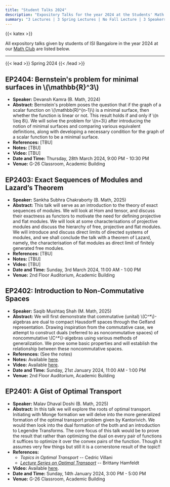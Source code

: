 ```yaml
---
title: "Student Talks 2024"
description: "Expository Talks for the year 2024 at the Students' Math Club at Indian Statistical Institute, Bangalore."
summary: "3 Lectures | 3 Spring Lectures | No Fall Lecture | 3 Speakers"
---
```


{{< katex >}}

All expository talks given by students of ISI Bangalore in the year 2024 at our [Math Club](/) are listed below.

---

{{< lead >}}
Spring 2024
{{< /lead >}}

## EP2404: Bernstein's problem for minimal surfaces in \\(\mathbb{R}^3\\)

- **Speaker:** Devansh Kamra (B. Math, 2024)
- **Abstract:** Bernstein's problem poses the question that if the graph of a scalar function on \\(\mathbb{R}^{n-1}\\) is a minimal surface, then whether the function is linear or not. This result holds if and only if \\(n \leq 8\\). We will solve the problem for \\(n=3\\) after introducing the notion of minimal surfaces and comparing various equivalent definitions, along with developing a necessary condition for the graph of a scalar function to be a minimal surface.
- **References:** [TBU]
- **Notes:** [TBU]
- **Video:** [TBU]
- **Date and Time:** Thursday, 28th March 2024, 9:00 PM - 10:30 PM
- **Venue:** G-26 Classroom, Academic Building

## EP2403: Exact Sequences of Modules and Lazard’s Theorem

- **Speaker:** Sankha Subhra Chakraborty (B. Math, 2025)
- **Abstract:** This talk will serve as an introduction to the theory of exact sequences of modules. We will look at Hom and tensor, and discuss their exactness as functors to motivate the need for defining projective and flat modules. We will look at some characterisations of projective modules and discuss the hierarchy of free, projective and flat modules. We will introduce and discuss direct limits of directed systems of modules, and we shall conclude the talk with a theorem of Lazard, namely, the characterisation of flat modules as direct limit of finitely generated free modules.
- **References:** [TBU]
- **Notes:** [TBU]
- **Video:** [TBU]
- **Date and Time:** Sunday, 3rd March 2024, 11:00 AM - 1:00 PM
- **Venue:** 2nd Floor Auditorium, Academic Building

## EP2402: Introduction to Non-Commutative Spaces

- **Speaker:** Saqib Mushtaq Shah (M. Math, 2025)
- **Abstract:** We will first demonstrate that commutative (unital) \\(C^\*\\)-algebras are dual to compact Hausdorff spaces through the Gelfand representation. Drawing inspiration from the commutative case, we attempt to construct duals (referred to as noncommutative spaces) of noncommutative \\(C^\*\\)-algebras using various methods of generalization. We prove some basic properties and will establish the relationship between these noncommutative spaces.
- **References:** (See the notes)
- **Notes:** Available [here](https://drive.google.com/file/d/1pR5izLBb8arKIk31kLrJZsraXVtp9JH5/view).
- **Video:** Available [here](https://youtu.be/UUGLGAmQAng).
- **Date and Time:** Sunday, 21st January 2024, 11:00 AM - 1:00 PM
- **Venue:** 2nd Floor Auditorium, Academic Building

## EP2401: A Gist of Optimal Transport

- **Speaker:** Malav Dhaval Doshi (B. Math, 2025)
- **Abstract:** In this talk we will explore the roots of optimal transport. Initiating with Monge formation we will delve into the more generalized formation of the optimal transport problem given by Kantorivich. We would then look into the dual formation of the both and an introduction to Legendre Transforms. The core focus of this talk would be to prove the result that rather than optimizing the dual on every pair of functions it suffices to optimize it over the convex pairs of the function. Though it assumes very few things but still it is a cornerstone result of the topic!!
- **References:**
  - _Topics in Optimal Transport_ -- Cedric Villani
  - [_Lecture Series on Optimal Transport_](https://www.youtube.com/playlist?list=PLJ6garKOlK2qKVhRm6UwvcQ46wK-ciHbl) -- Brittany Hamfeldt
- **Video:** Available [here](https://youtu.be/UUGLGAmQAng).
- **Date and Time:** Sunday, 14th January 2024, 3:00 PM - 5:00 PM
- **Venue:** G-26 Classroom, Academic Building
